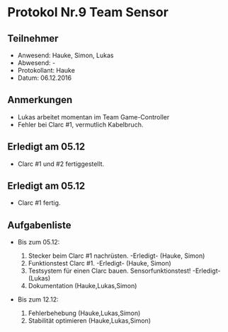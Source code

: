 # Protokol Nr.9 Team Sensor

## Teilnehmer
+ Anwesend: Hauke, Simon, Lukas
+ Abwesend: -
+ Protokollant: Hauke
+ Datum: 06.12.2016

## Anmerkungen
+ Lukas arbeitet momentan im Team Game-Controller
+ Fehler bei Clarc #1, vermutlich Kabelbruch.

## Erledigt am 05.12
+ Clarc #1 und #2 fertiggestellt.

## Erledigt am 05.12
+ Clarc #1 fertig.

## Aufgabenliste

+ Bis zum 05.12:
    1. Stecker beim Clarc #1 nachrüsten. -Erledigt- (Hauke, Simon)
    2. Funktionstest Clarc #1. -Erledigt- (Hauke, Simon)
    3. Testsystem für einen Clarc bauen. Sensorfunktionstest! -Erledigt- (Lukas)
    4. Dokumentation (Hauke,Lukas,Simon)

+ Bis zum 12.12:
    1. Fehlerbehebung (Hauke,Lukas,Simon)
    2. Stabilität optimieren (Hauke,Lukas,Simon)
